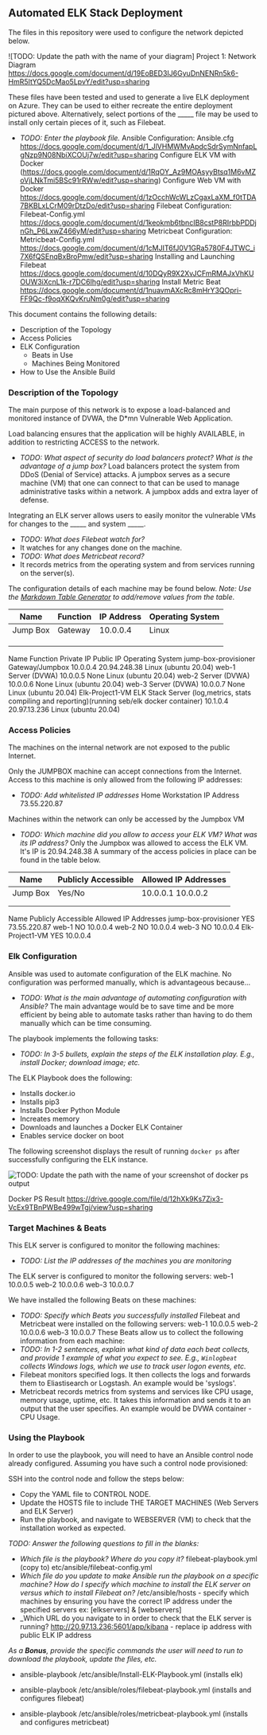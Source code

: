 ## Automated ELK Stack Deployment

The files in this repository were used to configure the network depicted below.

![TODO: Update the path with the name of your diagram]
Project 1: Network Diagram
https://docs.google.com/document/d/19EoBED3IJ6GyuDnNENRn5k6-HmR5ItYQ5DcMao5LpvY/edit?usp=sharing

These files have been tested and used to generate a live ELK deployment on Azure. They can be used to either recreate the entire deployment pictured above. Alternatively, select portions of the _____ file may be used to install only certain pieces of it, such as Filebeat.

  - _TODO: Enter the playbook file._
Ansible Configuration: Ansible.cfg
https://docs.google.com/document/d/1_JlVHMWMvApdcSdrSymNnfapLgNzp9N08NbiXCOUj7w/edit?usp=sharing
Configure ELK VM with Docker
(https://docs.google.com/document/d/1RqOY_Az9MOAsyyBtsq1M6vMZoVjLNkTmi5BSc91rRWw/edit?usp=sharing)
Configure Web VM with Docker
https://docs.google.com/document/d/1zOcchWcWLzCgaxLaXM_f0tTDA7BKBLxLCrM09rDtzDo/edit?usp=sharing
Filebeat Configuration: Filebeat-Config.yml
https://docs.google.com/document/d/1keokmb6tbncIB8cstP8RIrbbPDDjnGh_P6LxwZ466yM/edit?usp=sharing
Metricbeat Configuration: Metricbeat-Config.yml
https://docs.google.com/document/d/1cMJIT6fJ0V1GRa5780F4JTWC_i7X6fQSEnqBxBroPmw/edit?usp=sharing
Installing and Launching Filebeat
https://docs.google.com/document/d/10DQyR9X2XvJCFmRMAJxVhKUOUW3iXcnL1k-r7DC6Ihg/edit?usp=sharing
Install Metric Beat
https://docs.google.com/document/d/1nuavmAXcRc8mHrY3QOpri-FF9Qc-f9oqXKQvKruNm0g/edit?usp=sharing

This document contains the following details:
- Description of the Topology
- Access Policies
- ELK Configuration
  - Beats in Use
  - Machines Being Monitored
- How to Use the Ansible Build


### Description of the Topology

The main purpose of this network is to expose a load-balanced and monitored instance of DVWA, the D*mn Vulnerable Web Application.

Load balancing ensures that the application will be highly AVAILABLE, in addition to restricting ACCESS to the network.
- _TODO: What aspect of security do load balancers protect? What is the advantage of a jump box?_
Load balancers protect the system from DDoS (Denial of Service) attacks. A jumpbox serves as a secure machine (VM) that one can connect to that can be used to manage administrative tasks within a network. A jumpbox adds and extra layer of defense.  

Integrating an ELK server allows users to easily monitor the vulnerable VMs for changes to the _____ and system _____.
- _TODO: What does Filebeat watch for?_ 
- It watches for any changes done on the machine.
- _TODO: What does Metricbeat record?_
- It records metrics from the operating system and from services running on the server(s).

The configuration details of each machine may be found below.
_Note: Use the [Markdown Table Generator](http://www.tablesgenerator.com/markdown_tables) to add/remove values from the table_.

| Name     | Function | IP Address | Operating System |
|----------|----------|------------|------------------|
| Jump Box | Gateway  | 10.0.0.4   | Linux            |
|          |          |            |                  |
|          |          |            |                  |
|          |          |            |                  |

Name	Function	Private IP	Public IP	Operating System
jump-box-provisioner	Gateway/Jumpbox	10.0.0.4	20.94.248.38 	  Linux (ubuntu 20.04)
web-1	Server (DVWA)	10.0.0.5	None	  Linux (ubuntu 20.04)
web-2	Server (DVWA)	10.0.0.6	None	  Linux (ubuntu 20.04)
web-3	Server (DVWA)	10.0.0.7	None	  Linux (ubuntu 20.04)
Elk-Project1-VM	ELK Stack Server (log,metrics, stats compiling and reporting)(running seb/elk docker container)	10.1.0.4	20.97.13.236	  Linux (ubuntu 20.04)
### Access Policies

The machines on the internal network are not exposed to the public Internet. 

Only the JUMPBOX machine can accept connections from the Internet. Access to this machine is only allowed from the following IP addresses:
- _TODO: Add whitelisted IP addresses_
Home Workstation IP Address 73.55.220.87

Machines within the network can only be accessed by the Jumpbox VM
- _TODO: Which machine did you allow to access your ELK VM? What was its IP address?_
Only the Jumpbox was allowed to access the ELK VM. It's IP is 20.94.248.38 
A summary of the access policies in place can be found in the table below.

| Name     | Publicly Accessible | Allowed IP Addresses |
|----------|---------------------|----------------------|
| Jump Box | Yes/No              | 10.0.0.1 10.0.0.2    |
|          |                     |                      |
|          |                     |                      |

Name	Publicly Accessible	Allowed IP Addresses
jump-box-provisioner	YES	73.55.220.87
web-1	NO	10.0.0.4
web-2	NO	10.0.0.4
web-3	NO	10.0.0.4
Elk-Project1-VM	YES	10.0.0.4


### Elk Configuration

Ansible was used to automate configuration of the ELK machine. No configuration was performed manually, which is advantageous because...
- _TODO: What is the main advantage of automating configuration with Ansible?_
The main advantage would be to save time and be more efficient by being able to automate tasks rather than having to do them manually which can be time consuming. 

The playbook implements the following tasks:
- _TODO: In 3-5 bullets, explain the steps of the ELK installation play. E.g., install Docker; download image; etc._

The ELK Playbook does the following:
- Installs docker.io
 - Installs pip3
 - Installs Docker Python Module
- Increates memory
- Downloads and launches a Docker ELK Container
- Enables service docker on boot


The following screenshot displays the result of running `docker ps` after successfully configuring the ELK instance.

![TODO: Update the path with the name of your screenshot of docker ps output](Images/docker_ps_output.png)

Docker PS Result
https://drive.google.com/file/d/12hXk9Ks7Zjx3-VcEx9TBnPWBe499wTgj/view?usp=sharing

### Target Machines & Beats
This ELK server is configured to monitor the following machines:
- _TODO: List the IP addresses of the machines you are monitoring_

The ELK server is configured to monitor the following servers:
web-1 10.0.0.5
web-2 10.0.0.6
web-3 10.0.0.7 				
				
				
We have installed the following Beats on these machines:
- _TODO: Specify which Beats you successfully installed_
Filebeat and Metricbeat were installed on the following servers:
web-1 10.0.0.5
web-2 10.0.0.6
web-3 10.0.0.7
These Beats allow us to collect the following information from each machine:
- _TODO: In 1-2 sentences, explain what kind of data each beat collects, and provide 1 example of what you expect to see. E.g., `Winlogbeat` collects Windows logs, which we use to track user logon events, etc._
- Filebeat monitors specified logs. It then collects the logs and forwards them to Eliastisearch or Logstash. An example would be 'syslogs'.
- Metricbeat records metrics from systems and services like CPU usage, memory usage, uptime, etc. It takes this information and sends it to an output that the user specifies. An example would be DVWA container - CPU Usage.
 
### Using the Playbook
In order to use the playbook, you will need to have an Ansible control node already configured. Assuming you have such a control node provisioned: 

SSH into the control node and follow the steps below:
- Copy the YAML file to CONTROL NODE.
- Update the HOSTS file to include THE TARGET MACHINES (Web Servers and ELK Server)
- Run the playbook, and navigate to WEBSERVER (VM) to check that the installation worked as expected.

_TODO: Answer the following questions to fill in the blanks:_
- _Which file is the playbook? Where do you copy it?_
filebeat-playbook.yml (copy to) etc/ansible/filebeat-config.yml
- _Which file do you update to make Ansible run the playbook on a specific machine? How do I specify which machine to install the ELK server on versus which to install Filebeat on?_
/etc/ansible/hosts - specify which machines by ensuring you have the correct IP address under the specified servers ex: [elkservers] & [webservers]
- _Which URL do you navigate to in order to check that the ELK server is running?
http://20.97.13.236:5601/app/kibana - replace ip address with public ELK IP address

_As a **Bonus**, provide the specific commands the user will need to run to download the playbook, update the files, etc._

- ansible-playbook /etc/ansible/Install-ELK-Playbook.yml
(installs elk)

- ansible-playbook /etc/ansible/roles/filebeat-playbook.yml
(installs and configures filebeat)

- ansible-playbook /etc/ansible/roles/metricbeat-playbook.yml
(installs and configures metricbeat)
